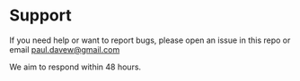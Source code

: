 # Support

If you need help or want to report bugs, please open an issue in this repo or email paul.davew@gmail.com

We aim to respond within 48 hours.
